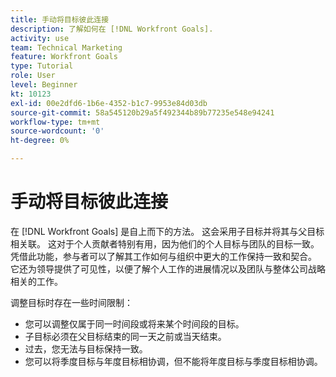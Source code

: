 ```yaml
---
title: 手动将目标彼此连接
description: 了解如何在 [!DNL Workfront Goals].
activity: use
team: Technical Marketing
feature: Workfront Goals
type: Tutorial
role: User
level: Beginner
kt: 10123
exl-id: 00e2dfd6-1b6e-4352-b1c7-9953e84d03db
source-git-commit: 58a545120b29a5f492344b89b77235e548e94241
workflow-type: tm+mt
source-wordcount: '0'
ht-degree: 0%

---
```


# 手动将目标彼此连接

在 [!DNL Workfront Goals] 是自上而下的方法。 这会采用子目标并将其与父目标相关联。 这对于个人贡献者特别有用，因为他们的个人目标与团队的目标一致。 凭借此功能，参与者可以了解其工作如何与组织中更大的工作保持一致和契合。 它还为领导提供了可见性，以便了解个人工作的进展情况以及团队与整体公司战略相关的工作。

调整目标时存在一些时间限制：

* 您可以调整仅属于同一时间段或将来某个时间段的目标。
* 子目标必须在父目标结束的同一天之前或当天结束。
* 过去，您无法与目标保持一致。
* 您可以将季度目标与年度目标相协调，但不能将年度目标与季度目标相协调。
